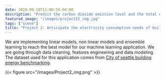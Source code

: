 ```yaml
---
date: 2020-09-10T11:00:59-04:00
description: "Predict the carbon dioxide emission level and the total energy consumption of buildings."
featured_image: "/images/project22_img.jpg"
tags: ["scene"]
title: "Project 2: Anticipate the electricity consumption needs of buildings"
---
```


We are implementing linear models, non linear models and ensemble learning to reach the best model for our machine learning application. We are going through data cleaning, features engineering and data modeling. The dataset used for this application comes from [City of seattle building energy benchmarking](https://www.kaggle.com/city-of-seattle/sea-building-energy-benchmarking#2015-building-energy-benchmarking.csv). 


{{< figure src="/images/Project2_img.png" >}}
